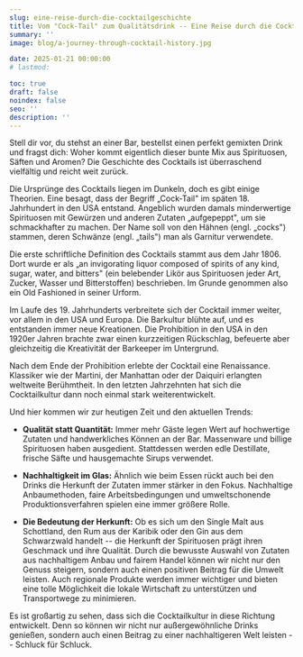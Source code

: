```yaml
---
slug: eine-reise-durch-die-cocktailgeschichte
title: Vom "Cock-Tail" zum Qualitätsdrink -- Eine Reise durch die Cocktailgeschichte
summary: ''
image: blog/a-journey-through-cocktail-history.jpg

date: 2025-01-21 00:00:00
# lastmod: 

toc: true
draft: false
noindex: false
seo: ''
description: ''
---
```

Stell dir vor, du stehst an einer Bar, bestellst einen perfekt gemixten Drink und fragst dich: Woher kommt eigentlich dieser bunte Mix aus Spirituosen, Säften und Aromen? Die Geschichte des Cocktails ist überraschend vielfältig und reicht weit zurück.

Die Ursprünge des Cocktails liegen im Dunkeln, doch es gibt einige Theorien. Eine besagt, dass der Begriff „Cock-Tail" im späten 18. Jahrhundert in den USA entstand. Angeblich wurden damals minderwertige Spirituosen mit Gewürzen und anderen Zutaten „aufgepeppt", um sie schmackhafter zu machen. Der Name soll von den Hähnen (engl. „cocks") stammen, deren Schwänze (engl. „tails") man als Garnitur verwendete.

Die erste schriftliche Definition des Cocktails stammt aus dem Jahr 1806. Dort wurde er als „an invigorating liquor composed of spirits of any kind, sugar, water, and bitters" (ein belebender Likör aus Spirituosen jeder Art, Zucker, Wasser und Bitterstoffen) beschrieben. Im Grunde genommen also ein Old Fashioned in seiner Urform.

Im Laufe des 19. Jahrhunderts verbreitete sich der Cocktail immer weiter, vor allem in den USA und Europa. Die Barkultur blühte auf, und es entstanden immer neue Kreationen. Die Prohibition in den USA in den 1920er Jahren brachte zwar einen kurzzeitigen Rückschlag, befeuerte aber gleichzeitig die Kreativität der Barkeeper im Untergrund.

Nach dem Ende der Prohibition erlebte der Cocktail eine Renaissance. Klassiker wie der Martini, der Manhattan oder der Daiquiri erlangten weltweite Berühmtheit. In den letzten Jahrzehnten hat sich die Cocktailkultur dann noch einmal stark weiterentwickelt.

Und hier kommen wir zur heutigen Zeit und den aktuellen Trends:

- **Qualität statt Quantität:** Immer mehr Gäste legen Wert auf hochwertige Zutaten und handwerkliches Können an der Bar. Massenware und billige Spirituosen haben ausgedient. Stattdessen werden edle Destillate, frische Säfte und hausgemachte Sirups verwendet.

- **Nachhaltigkeit im Glas:** Ähnlich wie beim Essen rückt auch bei den Drinks die Herkunft der Zutaten immer stärker in den Fokus. Nachhaltige Anbaumethoden, faire Arbeitsbedingungen und umweltschonende Produktionsverfahren spielen eine immer größere Rolle.

- **Die Bedeutung der Herkunft:** Ob es sich um den Single Malt aus Schottland, den Rum aus der Karibik oder den Gin aus dem Schwarzwald handelt -- die Herkunft der Spirituosen prägt ihren Geschmack und ihre Qualität. Durch die bewusste Auswahl von Zutaten aus nachhaltigem Anbau und fairem Handel können wir nicht nur den Genuss steigern, sondern auch einen positiven Beitrag für die Umwelt leisten. Auch regionale Produkte werden immer wichtiger und bieten eine tolle Möglichkeit die lokale Wirtschaft zu unterstützen und Transportwege zu minimieren.

Es ist großartig zu sehen, dass sich die Cocktailkultur in diese Richtung entwickelt. Denn so können wir nicht nur außergewöhnliche Drinks genießen, sondern auch einen Beitrag zu einer nachhaltigeren Welt leisten -- Schluck für Schluck.
